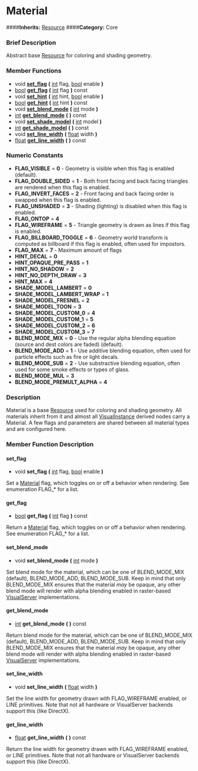 #  Material  
####**Inherits:** [Resource](class_resource)
####**Category:** Core

###  Brief Description  
Abstract base [Resource](class_resource) for coloring and shading geometry.

###  Member Functions 
  * void  **[set&#95;flag](#set_flag)**  **(** [int](class_int) flag, [bool](class_bool) enable  **)**
  * [bool](class_bool)  **[get&#95;flag](#get_flag)**  **(** [int](class_int) flag  **)** const
  * void  **[set&#95;hint](#set_hint)**  **(** [int](class_int) hint, [bool](class_bool) enable  **)**
  * [bool](class_bool)  **[get&#95;hint](#get_hint)**  **(** [int](class_int) hint  **)** const
  * void  **[set&#95;blend&#95;mode](#set_blend_mode)**  **(** [int](class_int) mode  **)**
  * [int](class_int)  **[get&#95;blend&#95;mode](#get_blend_mode)**  **(** **)** const
  * void  **[set&#95;shade&#95;model](#set_shade_model)**  **(** [int](class_int) model  **)**
  * [int](class_int)  **[get&#95;shade&#95;model](#get_shade_model)**  **(** **)** const
  * void  **[set&#95;line&#95;width](#set_line_width)**  **(** [float](class_float) width  **)**
  * [float](class_float)  **[get&#95;line&#95;width](#get_line_width)**  **(** **)** const

###  Numeric Constants  
  * **FLAG_VISIBLE** = **0** - Geometry is visible when this flag is enabled (default).
  * **FLAG_DOUBLE_SIDED** = **1** - Both front facing and back facing triangles are rendered when this flag is enabled.
  * **FLAG_INVERT_FACES** = **2** - Front facing and back facing order is swapped when this flag is enabled.
  * **FLAG_UNSHADED** = **3** - Shading (lighting) is disabled when this flag is enabled.
  * **FLAG_ONTOP** = **4**
  * **FLAG_WIREFRAME** = **5** - Triangle geometry is drawn as lines if this flag is enabled.
  * **FLAG_BILLBOARD_TOGGLE** = **6** - Geometry world transform is computed as billboard if this flag is enabled, often used for impostors.
  * **FLAG_MAX** = **7** - Maximum amount of flags
  * **HINT_DECAL** = **0**
  * **HINT_OPAQUE_PRE_PASS** = **1**
  * **HINT_NO_SHADOW** = **2**
  * **HINT_NO_DEPTH_DRAW** = **3**
  * **HINT_MAX** = **4**
  * **SHADE_MODEL_LAMBERT** = **0**
  * **SHADE_MODEL_LAMBERT_WRAP** = **1**
  * **SHADE_MODEL_FRESNEL** = **2**
  * **SHADE_MODEL_TOON** = **3**
  * **SHADE_MODEL_CUSTOM_0** = **4**
  * **SHADE_MODEL_CUSTOM_1** = **5**
  * **SHADE_MODEL_CUSTOM_2** = **6**
  * **SHADE_MODEL_CUSTOM_3** = **7**
  * **BLEND_MODE_MIX** = **0** - Use the regular alpha blending equation (source and dest colors are faded) (default).
  * **BLEND_MODE_ADD** = **1** - Use additive blending equation, often used for particle effects such as fire or light decals.
  * **BLEND_MODE_SUB** = **2** - Use substractive blending equation, often used for some smoke effects or types of glass.
  * **BLEND_MODE_MUL** = **3**
  * **BLEND_MODE_PREMULT_ALPHA** = **4**

###  Description  
Material is a base [Resource](class_resource) used for coloring and shading geometry. All materials inherit from it and almost all [VisualInstance](class_visualinstance) derived nodes carry a Material. A few flags and parameters are shared between all material types and are configured here.

###  Member Function Description  

#### <a name="set_flag">set_flag</a>
  * void  **set&#95;flag**  **(** [int](class_int) flag, [bool](class_bool) enable  **)**

Set a [Material](class_material) flag, which toggles on or off a behavior when rendering. See enumeration FLAG_* for a list.

#### <a name="get_flag">get_flag</a>
  * [bool](class_bool)  **get&#95;flag**  **(** [int](class_int) flag  **)** const

Return a [Material](class_material) flag, which toggles on or off a behavior when rendering. See enumeration FLAG_* for a list.

#### <a name="set_blend_mode">set_blend_mode</a>
  * void  **set&#95;blend&#95;mode**  **(** [int](class_int) mode  **)**

Set blend mode for the material, which can be one of BLEND_MODE_MIX (default), BLEND_MODE_ADD, BLEND_MODE_SUB. Keep in mind that only BLEND_MODE_MIX ensures that the material _may_ be opaque, any other blend mode will render with alpha blending enabled in raster-based [VisualServer](class_visualserver) implementations.

#### <a name="get_blend_mode">get_blend_mode</a>
  * [int](class_int)  **get&#95;blend&#95;mode**  **(** **)** const

Return blend mode for the material, which can be one of BLEND_MODE_MIX (default), BLEND_MODE_ADD, BLEND_MODE_SUB. Keep in mind that only BLEND_MODE_MIX ensures that the material _may_ be opaque, any other blend mode will render with alpha blending enabled in raster-based [VisualServer](class_visualserver) implementations.

#### <a name="set_line_width">set_line_width</a>
  * void  **set&#95;line&#95;width**  **(** [float](class_float) width  **)**

Set the line width for geometry drawn with FLAG_WIREFRAME enabled, or LINE primitives. Note that not all hardware or VisualServer backends support this (like DirectX).

#### <a name="get_line_width">get_line_width</a>
  * [float](class_float)  **get&#95;line&#95;width**  **(** **)** const

Return the line width for geometry drawn with FLAG_WIREFRAME enabled, or LINE primitives. Note that not all hardware or VisualServer backends support this (like DirectX).
